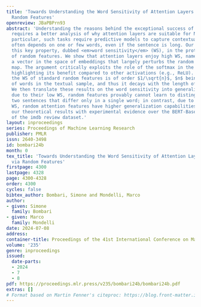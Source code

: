 ```yaml
---
title: 'Towards Understanding the Word Sensitivity of Attention Layers: A Study via
  Random Features'
openreview: JBaPBPrn93
abstract: 'Understanding the reasons behind the exceptional success of transformers
  requires a better analysis of why attention layers are suitable for NLP tasks. In
  particular, such tasks require predictive models to capture contextual meaning which
  often depends on one or few words, even if the sentence is long. Our work studies
  this key property, dubbed <em>word sensitivity</em> (WS), in the prototypical setting
  of random features. We show that attention layers enjoy high WS, namely, there exists
  a vector in the space of embeddings that largely perturbs the random attention features
  map. The argument critically exploits the role of the softmax in the attention layer,
  highlighting its benefit compared to other activations (e.g., ReLU). In contrast,
  the WS of standard random features is of order $1/\sqrt{n}$, $n$ being the number
  of words in the textual sample, and thus it decays with the length of the context.
  We then translate these results on the word sensitivity into generalization bounds:
  due to their low WS, random features provably cannot learn to distinguish between
  two sentences that differ only in a single word; in contrast, due to their high
  WS, random attention features have higher generalization capabilities. We validate
  our theoretical results with experimental evidence over the BERT-Base word embeddings
  of the imdb review dataset.'
layout: inproceedings
series: Proceedings of Machine Learning Research
publisher: PMLR
issn: 2640-3498
id: bombari24b
month: 0
tex_title: 'Towards Understanding the Word Sensitivity of Attention Layers: A Study
  via Random Features'
firstpage: 4300
lastpage: 4328
page: 4300-4328
order: 4300
cycles: false
bibtex_author: Bombari, Simone and Mondelli, Marco
author:
- given: Simone
  family: Bombari
- given: Marco
  family: Mondelli
date: 2024-07-08
address:
container-title: Proceedings of the 41st International Conference on Machine Learning
volume: '235'
genre: inproceedings
issued:
  date-parts:
  - 2024
  - 7
  - 8
pdf: https://proceedings.mlr.press/v235/bombari24b/bombari24b.pdf
extras: []
# Format based on Martin Fenner's citeproc: https://blog.front-matter.io/posts/citeproc-yaml-for-bibliographies/
---
```

